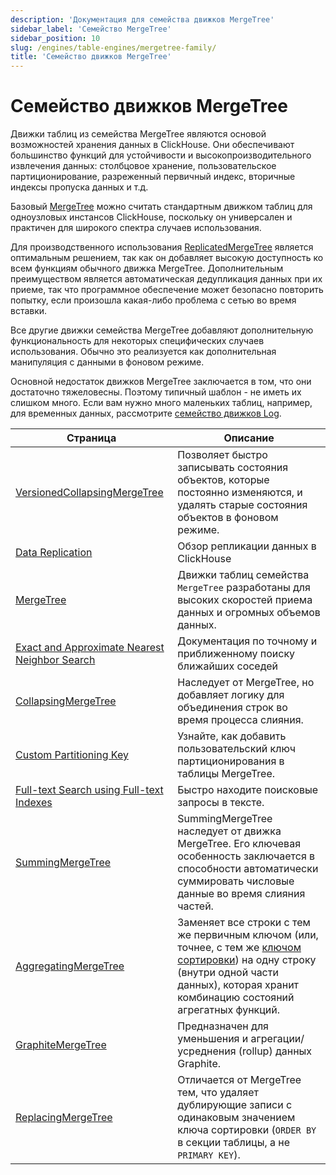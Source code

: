 ```yaml
---
description: 'Документация для семейства движков MergeTree'
sidebar_label: 'Семейство MergeTree'
sidebar_position: 10
slug: /engines/table-engines/mergetree-family/
title: 'Семейство движков MergeTree'
---
```



# Семейство движков MergeTree

Движки таблиц из семейства MergeTree являются основой возможностей хранения данных в ClickHouse. Они обеспечивают большинство функций для устойчивости и высокопроизводительного извлечения данных: столбцовое хранение, пользовательское партиционирование, разреженный первичный индекс, вторичные индексы пропуска данных и т.д.

Базовый [MergeTree](../../../engines/table-engines/mergetree-family/mergetree.md) можно считать стандартным движком таблиц для одноузловых инстансов ClickHouse, поскольку он универсален и практичен для широкого спектра случаев использования.

Для производственного использования [ReplicatedMergeTree](../../../engines/table-engines/mergetree-family/replication.md) является оптимальным решением, так как он добавляет высокую доступность ко всем функциям обычного движка MergeTree. Дополнительным преимуществом является автоматическая дедупликация данных при их приеме, так что программное обеспечение может безопасно повторить попытку, если произошла какая-либо проблема с сетью во время вставки.

Все другие движки семейства MergeTree добавляют дополнительную функциональность для некоторых специфических случаев использования. Обычно это реализуется как дополнительная манипуляция с данными в фоновом режиме.

Основной недостаток движков MergeTree заключается в том, что они достаточно тяжеловесны. Поэтому типичный шаблон - не иметь их слишком много. Если вам нужно много маленьких таблиц, например, для временных данных, рассмотрите [семейство движков Log](../../../engines/table-engines/log-family/index.md).

<!-- The table of contents table for this page is automatically generated by 
https://github.com/ClickHouse/clickhouse-docs/blob/main/scripts/autogenerate-table-of-contents.sh
from the YAML front matter fields: slug, description, title.

If you've spotted an error, please edit the YML frontmatter of the pages themselves.
-->
| Страница | Описание |
|-----|-----|
| [VersionedCollapsingMergeTree](/engines/table-engines/mergetree-family/versionedcollapsingmergetree) | Позволяет быстро записывать состояния объектов, которые постоянно изменяются, и удалять старые состояния объектов в фоновом режиме. |
| [Data Replication](/engines/table-engines/mergetree-family/replication) | Обзор репликации данных в ClickHouse |
| [MergeTree](/engines/table-engines/mergetree-family/mergetree) | Движки таблиц семейства `MergeTree` разработаны для высоких скоростей приема данных и огромных объемов данных. |
| [Exact and Approximate Nearest Neighbor Search](/engines/table-engines/mergetree-family/annindexes) | Документация по точному и приближенному поиску ближайших соседей |
| [CollapsingMergeTree](/engines/table-engines/mergetree-family/collapsingmergetree) | Наследует от MergeTree, но добавляет логику для объединения строк во время процесса слияния. |
| [Custom Partitioning Key](/engines/table-engines/mergetree-family/custom-partitioning-key) | Узнайте, как добавить пользовательский ключ партиционирования в таблицы MergeTree. |
| [Full-text Search using Full-text Indexes](/engines/table-engines/mergetree-family/invertedindexes) | Быстро находите поисковые запросы в тексте. |
| [SummingMergeTree](/engines/table-engines/mergetree-family/summingmergetree) | SummingMergeTree наследует от движка MergeTree. Его ключевая особенность заключается в способности автоматически суммировать числовые данные во время слияния частей. |
| [AggregatingMergeTree](/engines/table-engines/mergetree-family/aggregatingmergetree) | Заменяет все строки с тем же первичным ключом (или, точнее, с тем же [ключом сортировки](../../../engines/table-engines/mergetree-family/mergetree.md)) на одну строку (внутри одной части данных), которая хранит комбинацию состояний агрегатных функций. |
| [GraphiteMergeTree](/engines/table-engines/mergetree-family/graphitemergetree) | Предназначен для уменьшения и агрегации/усреднения (rollup) данных Graphite. |
| [ReplacingMergeTree](/engines/table-engines/mergetree-family/replacingmergetree) | Отличается от MergeTree тем, что удаляет дублирующие записи с одинаковым значением ключа сортировки (`ORDER BY` в секции таблицы, а не `PRIMARY KEY`). |
